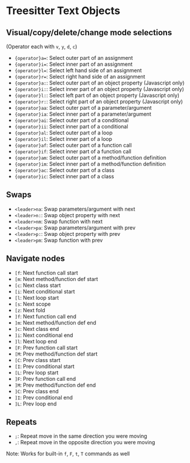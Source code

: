 # Treesitter Text Objects

## Visual/copy/delete/change mode selections

(Operator each with `v`, `y`, `d`, `c`)

- `{operator}a=`: Select outer part of an assignment
- `{operator}i=`: Select inner part of an assignment
- `{operator}l=`: Select left hand side of an assignment
- `{operator}r=`: Select right hand side of an assignment
- `{operator}a:`: Select outer part of an object property (Javascript only)
- `{operator}i:`: Select inner part of an object property (Javascript only)
- `{operator}l:`: Select left part of an object property (Javascript only)
- `{operator}r:`: Select right part of an object property (Javascript only)
- `{operator}aa`: Select outer part of a parameter/argument
- `{operator}ia`: Select inner part of a parameter/argument
- `{operator}ai`: Select outer part of a conditional
- `{operator}ii`: Select inner part of a conditional
- `{operator}al`: Select outer part of a loop
- `{operator}il`: Select inner part of a loop
- `{operator}af`: Select outer part of a function call
- `{operator}if`: Select inner part of a function call
- `{operator}am`: Select outer part of a method/function definition
- `{operator}im`: Select inner part of a method/function definition
- `{operator}ac`: Select outer part of a class
- `{operator}ic`: Select inner part of a class

## Swaps

- `<leader>na`: Swap parameters/argument with next
- `<leader>n:`: Swap object property with next
- `<leader>nm`: Swap function with next
- `<leader>pa`: Swap parameters/argument with prev
- `<leader>p:`: Swap object property with prev
- `<leader>pm`: Swap function with prev

## Navigate nodes

- `[f`: Next function call start
- `[m`: Next method/function def start
- `[c`: Next class start
- `[i`: Next conditional start
- `[l`: Next loop start
- `[s`: Next scope
- `[z`: Next fold
- `]f`: Next function call end
- `]m`: Next method/function def end
- `]c`: Next class end
- `]i`: Next conditional end
- `]l`: Next loop end
- `[F`: Prev function call start
- `[M`: Prev method/function def start
- `[C`: Prev class start
- `[I`: Prev conditional start
- `[L`: Prev loop start
- `]F`: Prev function call end
- `]M`: Prev method/function def end
- `]C`: Prev class end
- `]I`: Prev conditional end
- `]L`: Prev loop end

## Repeats

- `;`: Repeat move in the same direction you were moving
- `,`: Repeat move in the opposite direction you were moving

Note: Works for built-in `f`, `F`, `t`, `T` commands as well

